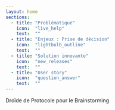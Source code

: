 ```yaml
---
layout: home
sections:
  - title: "Problématique"
    icon:  "live_help"
    text:  ""
  - title: "Enjeux : Prise de décision"
    icon:  "lightbulb_outline"
    text:  ""
  - title: "Solution innovante"
    icon:  "new_releases"
    text:  ""
  - title: "User story"
    icon:  "question_answer"
    text:  ""
---
```


Droïde de Protocole pour le Brainstorming 